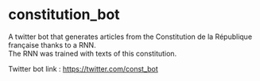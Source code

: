 # constitution_bot

A twitter bot that generates articles from the Constitution de la République française thanks to a RNN.
<br>The RNN was trained with texts of this constitution.

Twitter bot link : https://twitter.com/const_bot
